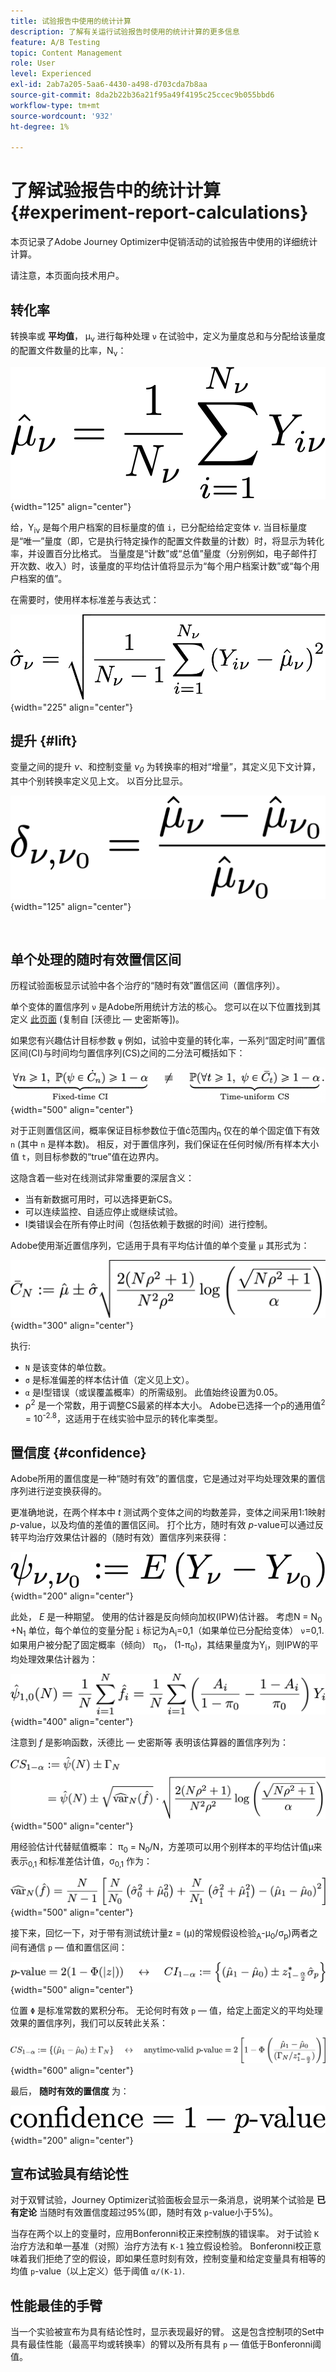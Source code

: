 ```yaml
---
title: 试验报告中使用的统计计算
description: 了解有关运行试验报告时使用的统计计算的更多信息
feature: A/B Testing
topic: Content Management
role: User
level: Experienced
exl-id: 2ab7a205-5aa6-4430-a498-d703cda7b8aa
source-git-commit: 8da2b22b36a21f95a49f4195c25ccec9b055bbd6
workflow-type: tm+mt
source-wordcount: '932'
ht-degree: 1%

---
```


# 了解试验报告中的统计计算 {#experiment-report-calculations}

本页记录了Adobe Journey Optimizer中促销活动的试验报告中使用的详细统计计算。

请注意，本页面向技术用户。

## 转化率

转换率或 **平均值**， μ<sub>ν</sub> 进行每种处理 `ν` 在试验中，定义为量度总和与分配给该量度的配置文件数量的比率，N<sub>ν</sub>：

![](assets/statistical_1.png){width="125" align="center"}

给，Y<sub>iν</sub> 是每个用户档案的目标量度的值 `i`，已分配给给定变体 *ν*. 当目标量度是“唯一”量度（即，它是执行特定操作的配置文件数量的计数）时，将显示为转化率，并设置百分比格式。 当量度是“计数”或“总值”量度（分别例如，电子邮件打开次数、收入）时，该量度的平均估计值将显示为“每个用户档案计数”或“每个用户档案的值”。

在需要时，使用样本标准差与表达式：

![](assets/statistical_2.png){width="225" align="center"}

## 提升 {#lift}

变量之间的提升  *ν*、和控制变量  *ν<sub>0</sub>* 为转换率的相对“增量”，其定义见下文计算，其中个别转换率定义见上文。 以百分比显示。

![](assets/statistical_3.png){width="125" align="center"}

</br>

## 单个处理的随时有效置信区间

历程试验面板显示试验中各个治疗的“随时有效”置信区间（置信序列）。

单个变体的置信序列 `ν` 是Adobe所用统计方法的核心。 您可以在以下位置找到其定义 [此页面](https://doi.org/10.48550/arXiv.2103.06476) (复制自 [沃德比 — 史密斯等])。

如果您有兴趣估计目标参数 `ψ` 例如，试验中变量的转化率，一系列“固定时间”置信区间(CI)与时间均匀置信序列(CS)之间的二分法可概括如下：

![](assets/statistical_4.png){width="500" align="center"}

对于正则置信区间，概率保证目标参数位于值ċ范围内<sub>n</sub> 仅在的单个固定值下有效 `n` (其中 `n` 是样本数)。 相反，对于置信序列，我们保证在任何时候/所有样本大小值 `t`，则目标参数的“true”值在边界内。

这隐含着一些对在线测试非常重要的深层含义：

* 当有新数据可用时，可以选择更新CS。
* 可以连续监控、自适应停止或继续试验。
* I类错误会在所有停止时间（包括依赖于数据的时间）进行控制。

Adobe使用渐近置信序列，它适用于具有平均估计值的单个变量 `μ` 其形式为：

![](assets/statistical_5.png){width="300" align="center"}

执行:

* `N` 是该变体的单位数。
* `σ` 是标准偏差的样本估计值（定义见上文）。
* `α` 是I型错误（或误覆盖概率）的所需级别。 此值始终设置为0.05。
* ρ<sup>2</sup> 是一个常数，用于调整CS最紧的样本大小。 Adobe已选择一个ρ的通用值<sup>2</sup> = 10<sup>-2.8</sup>，这适用于在线实验中显示的转化率类型。

## 置信度 {#confidence}

Adobe所用的置信度是一种“随时有效”的置信度，它是通过对平均处理效果的置信序列进行逆变换获得的。

更准确地说，在两个样本中 *t* 测试两个变体之间的均数差异，变体之间采用1:1映射 *p*-value，以及均值的差值的置信区间。 打个比方，随时有效 *p*-value可以通过反转平均治疗效果估计器的（随时有效）置信序列来获得：

![](assets/statistical_6.png){width="200" align="center"}

此处， *E* 是一种期望。 使用的估计器是反向倾向加权(IPW)估计器。 考虑N = N<sub>0</sub> +N<sub>1</sub> 单位，每个单位的变量分配 `i` 标记为A<sub>i</sub>=0,1（如果单位已分配给变体） `ν`=0,1. 如果用户被分配了固定概率（倾向） π<sub>0</sub>， (1-π<sub>0</sub>)，其结果量度为Y<sub>i</sub>，则IPW的平均处理效果估计器为：

![](assets/statistical_12.png){width="400" align="center"}

注意到 *f* 是影响函数，沃德比 — 史密斯等 表明该估算器的置信序列为：

![](assets/statistical_7.png){width="500" align="center"}

用经验估计代替赋值概率： π<sub>0</sub> = N<sub>0</sub>/N，方差项可以用个别样本的平均估计值μ来表示<sub>0,1</sub> 和标准差估计值，σ<sub>0,1</sub> 作为：

![](assets/statistical_8.png){width="500" align="center"}

接下来，回忆一下，对于带有测试统计量z = (μ)的常规假设检验<sub>A</sub>-μ<sub>0</sub>/σ<sub>p</sub>)两者之间有通信 `p` — 值和置信区间：

![](assets/statistical_9.png){width="500" align="center"}

位置 `Φ` 是标准常数的累积分布。 无论何时有效 `p` — 值，给定上面定义的平均处理效果的置信序列，我们可以反转此关系：

![](assets/statistical_10.png){width="600" align="center"}

最后， **随时有效的置信度** 为：

![](assets/statistical_11.png){width="200" align="center"}

## 宣布试验具有结论性

对于双臂试验，Journey Optimizer试验面板会显示一条消息，说明某个试验是 **已有定论** 当随时有效置信度超过95%(即，随时有效 `p`-value小于5%)。

当存在两个以上的变量时，应用Bonferonni校正来控制族的错误率。 对于试验 `K` 治疗方法和单一基准（对照）治疗方法有 `K-1` 独立假设检验。 Bonferonni校正意味着我们拒绝了空的假设，即如果任意时刻有效，控制变量和给定变量具有相等的均值 `p`-value（以上定义）低于阈值 `α/(K-1)`.

## 性能最佳的手臂

当一个实验被宣布为具有结论性时，显示表现最好的臂。 这是包含控制项的Set中具有最佳性能（最高平均或转换率）的臂以及所有具有 `p` — 值低于Bonferonni阈值。
